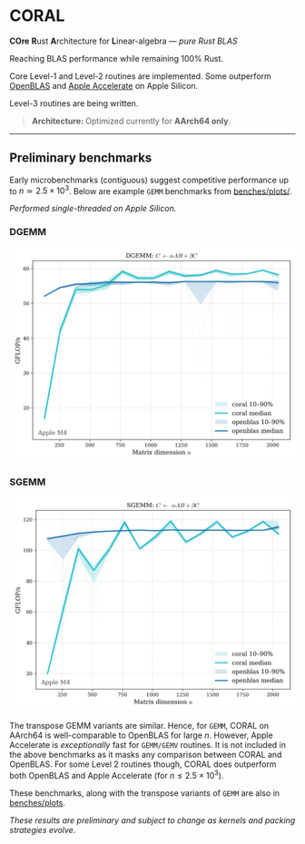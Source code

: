 # CORAL

**COre** **R**ust **A**rchitecture for **L**inear-algebra — *pure Rust BLAS*

Reaching BLAS performance while remaining 100% Rust.

Core Level-1 and Level-2 routines are implemented. Some outperform
[OpenBLAS](https://github.com/OpenMathLib/OpenBLAS) and 
[Apple Accelerate](https://developer.apple.com/documentation/accelerate/blas/)
on Apple Silicon. 

Level-3 routines are being written. 

> **Architecture:** Optimized currently for **AArch64 only**.

---

## Preliminary benchmarks

Early microbenchmarks (contiguous) suggest competitive performance up to 
$n \simeq 2.5 \times 10^3$.  Below are example `GEMM` benchmarks from 
[benches/plots/](benches/plots/). 

*Performed single-threaded on Apple Silicon.* 

### DGEMM 
![DGEMM NN](benches/plots/DGEMM_NOTRANSPOSE_x_NOTRANSPOSE.png)

### SGEMM 
![SGEMM NN](benches/plots/SGEMM_NOTRANSPOSE_x_NOTRANSPOSE.png)


The transpose GEMM variants are similar. Hence, for `GEMM`, CORAL
on AArch64 is well-comparable to OpenBLAS for large $n$. However, Apple Accelerate is
*exceptionally* fast for `GEMM/GEMV` routines. It is not included in the above
benchmarks as it masks any comparison between CORAL and OpenBLAS. For some Level
2 routines though, CORAL does outperform both OpenBLAS and Apple Accelerate (for
$n \leq 2.5 \times 10^3$). 

These benchmarks, along with the transpose variants of `GEMM` are 
also in [benches/plots](benches/plots/).  

*These results are preliminary and subject to change as kernels and packing strategies evolve.*


